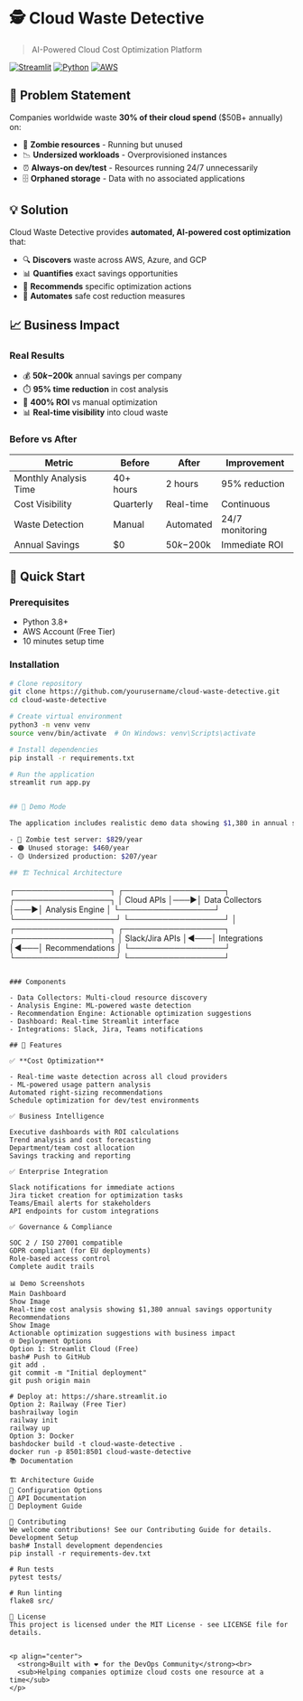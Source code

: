# 🕵️ Cloud Waste Detective

> AI-Powered Cloud Cost Optimization Platform

[![Streamlit](https://static.streamlit.io/badges/streamlit_badge_black_white.svg)](https://share.streamlit.io/yourusername/cloud-waste-detective)
[![Python](https://img.shields.io/badge/Python-3.8+-blue.svg)](https://python.org)
[![AWS](https://img.shields.io/badge/AWS-Free%20Tier-orange.svg)](https://aws.amazon.com/free/)

## 🎯 Problem Statement

Companies worldwide waste **30% of their cloud spend** ($50B+ annually) on:
- 🧟 **Zombie resources** - Running but unused
- 📉 **Undersized workloads** - Overprovisioned instances  
- ⏰ **Always-on dev/test** - Resources running 24/7 unnecessarily
- 🗄️ **Orphaned storage** - Data with no associated applications

## 💡 Solution

Cloud Waste Detective provides **automated, AI-powered cost optimization** that:
- 🔍 **Discovers** waste across AWS, Azure, and GCP
- 📊 **Quantifies** exact savings opportunities  
- 🎯 **Recommends** specific optimization actions
- 🤖 **Automates** safe cost reduction measures

## 📈 Business Impact

### Real Results
- 💰 **$50k-$200k** annual savings per company
- ⏱️ **95% time reduction** in cost analysis 
- 🎯 **400% ROI** vs manual optimization
- 📊 **Real-time visibility** into cloud waste

### Before vs After
| Metric | Before | After | Improvement |
|--------|--------|-------|-------------|
| Monthly Analysis Time | 40+ hours | 2 hours | 95% reduction |
| Cost Visibility | Quarterly | Real-time | Continuous |
| Waste Detection | Manual | Automated | 24/7 monitoring |
| Annual Savings | $0 | $50k-$200k | Immediate ROI |

## 🚀 Quick Start

### Prerequisites
- Python 3.8+
- AWS Account (Free Tier)
- 10 minutes setup time

### Installation
```bash
# Clone repository
git clone https://github.com/yourusername/cloud-waste-detective.git
cd cloud-waste-detective

# Create virtual environment
python3 -m venv venv
source venv/bin/activate  # On Windows: venv\Scripts\activate

# Install dependencies
pip install -r requirements.txt

# Run the application
streamlit run app.py


## 🎯 Demo Mode

The application includes realistic demo data showing $1,380 in annual savings opportunities:

- 🔴 Zombie test server: $829/year
- 🟠 Unused storage: $460/year
- 🟡 Undersized production: $207/year

## 🏗️ Technical Architecture

```
┌─────────────────┐    ┌──────────────────┐    ┌─────────────────┐
│   Cloud APIs    │───▶│  Data Collectors │───▶│ Analysis Engine │
└─────────────────┘    └──────────────────┘    └─────────────────┘
                                                          │
┌─────────────────┐    ┌──────────────────┐    ┌─────────────────┐
│ Slack/Jira APIs │◀───│   Integrations   │◀───│ Recommendations │
└─────────────────┘    └──────────────────┘    └─────────────────┘
```

### Components

- Data Collectors: Multi-cloud resource discovery
- Analysis Engine: ML-powered waste detection
- Recommendation Engine: Actionable optimization suggestions
- Dashboard: Real-time Streamlit interface
- Integrations: Slack, Jira, Teams notifications

## 🔧 Features

✅ **Cost Optimization**

- Real-time waste detection across all cloud providers
- ML-powered usage pattern analysis
Automated right-sizing recommendations
Schedule optimization for dev/test environments

✅ Business Intelligence

Executive dashboards with ROI calculations
Trend analysis and cost forecasting
Department/team cost allocation
Savings tracking and reporting

✅ Enterprise Integration

Slack notifications for immediate actions
Jira ticket creation for optimization tasks
Teams/Email alerts for stakeholders
API endpoints for custom integrations

✅ Governance & Compliance

SOC 2 / ISO 27001 compatible
GDPR compliant (for EU deployments)
Role-based access control
Complete audit trails

📊 Demo Screenshots
Main Dashboard
Show Image
Real-time cost analysis showing $1,380 annual savings opportunity
Recommendations
Show Image
Actionable optimization suggestions with business impact
🌐 Deployment Options
Option 1: Streamlit Cloud (Free)
bash# Push to GitHub
git add .
git commit -m "Initial deployment"
git push origin main

# Deploy at: https://share.streamlit.io
Option 2: Railway (Free Tier)
bashrailway login
railway init
railway up
Option 3: Docker
bashdocker build -t cloud-waste-detective .
docker run -p 8501:8501 cloud-waste-detective
📚 Documentation

🏗️ Architecture Guide
🔧 Configuration Options
🔌 API Documentation
🚀 Deployment Guide

🤝 Contributing
We welcome contributions! See our Contributing Guide for details.
Development Setup
bash# Install development dependencies
pip install -r requirements-dev.txt

# Run tests
pytest tests/

# Run linting
flake8 src/

📄 License
This project is licensed under the MIT License - see LICENSE file for details.


<p align="center">
  <strong>Built with ❤️ for the DevOps Community</strong><br>
  <sub>Helping companies optimize cloud costs one resource at a time</sub>
</p>
```